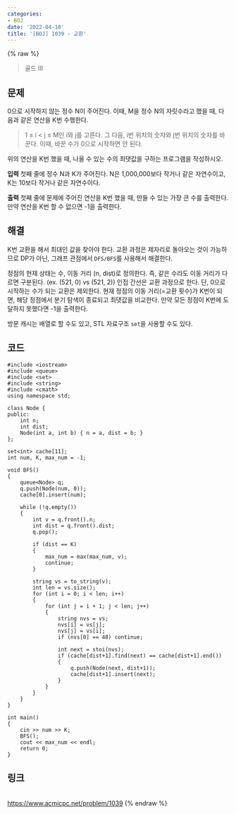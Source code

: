 ```yaml
---
categories:
- BOJ
date: '2022-04-10'
title: '[BOJ] 1039 - 교환'
---
```


{% raw %}
> 골드 III<br>

## 문제
0으로 시작하지 않는 정수 N이 주어진다. 이때, M을 정수 N의 자릿수라고 했을 때, 다음과 같은 연산을 K번 수행한다.

> 1 ≤ i < j ≤ M인 i와 j를 고른다. 그 다음, i번 위치의 숫자와 j번 위치의 숫자를 바꾼다. 이때, 바꾼 수가 0으로 시작하면 안 된다.<br>

위의 연산을 K번 했을 때, 나올 수 있는 수의 최댓값을 구하는 프로그램을 작성하시오.

**입력**
첫째 줄에 정수 N과 K가 주어진다. N은 1,000,000보다 작거나 같은 자연수이고, K는 10보다 작거나 같은 자연수이다.

**출력**
첫째 줄에 문제에 주어진 연산을 K번 했을 때, 만들 수 있는 가장 큰 수를 출력한다. 만약 연산을 K번 할 수 없으면 -1을 출력한다.

## 해결
K번 교환을 해서 최대인 값을 찾아야 한다. 교환 과정은 제자리로 돌아오는 것이 가능하므로 DP가 아닌, 그래프 관점에서 `DFS/BFS`를 사용해서 해결한다.

정점의 현재 상태는 수, 이동 거리 (n, dist)로 정의한다. 즉, 같은 수라도 이동 거리가 다르면 구분된다. (ex. (521, 0) vs (521, 2)) 인접 간선은 교환 과정으로 한다. 단, 0으로 시작하는 수가 되는 교환은 제외한다. 현재 정점의 이동 거리(=교환 횟수)가 K번이 되면, 해당 정점에서 분기 탐색이 종료되고 최댓값을 비교한다. 만약 모든 정점이 K번에 도달하지 못했다면 -1을 출력한다.

방문 캐시는 배열로 할 수도 있고, STL 자료구조 `set`을 사용할 수도 있다.

## 코드
```
#include <iostream>
#include <queue>
#include <set>
#include <string>
#include <cmath>
using namespace std;

class Node {
public:
	int n;
	int dist;
	Node(int a, int b) { n = a, dist = b; }
};

set<int> cache[11];
int num, K, max_num = -1;

void BFS()
{
	queue<Node> q;
	q.push(Node(num, 0));
	cache[0].insert(num);

	while (!q.empty())
	{
		int v = q.front().n;
		int dist = q.front().dist;
		q.pop();

		if (dist == K)
		{
			max_num = max(max_num, v);
			continue;
		}

		string vs = to_string(v);
		int len = vs.size();
		for (int i = 0; i < len; i++)
		{
			for (int j = i + 1; j < len; j++)
			{
				string nvs = vs;
				nvs[i] = vs[j];
				nvs[j] = vs[i];
				if (nvs[0] == 48) continue;

				int next = stoi(nvs);
				if (cache[dist+1].find(next) == cache[dist+1].end())
				{
					q.push(Node(next, dist+1));
					cache[dist+1].insert(next);
				}
			}
		}
	}
}

int main()
{
	cin >> num >> K;
	BFS();
	cout << max_num << endl;
	return 0;
}
```

## 링크
<br>https://www.acmicpc.net/problem/1039
{% endraw %}